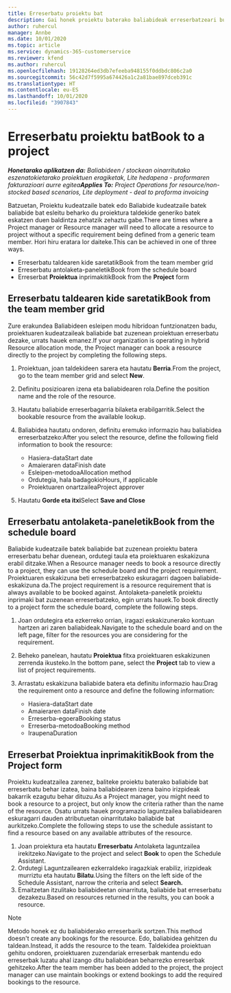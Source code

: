 ```yaml
---
title: Erreserbatu proiektu bat
description: Gai honek proiektu baterako baliabideak erreserbatzeari buruzko informazioa ematen du.
author: ruhercul
manager: Annbe
ms.date: 10/01/2020
ms.topic: article
ms.service: dynamics-365-customerservice
ms.reviewer: kfend
ms.author: ruhercul
ms.openlocfilehash: 19128264ed3db7efeeba948155f0ddbdc806c2a0
ms.sourcegitcommit: 56c42d7f5995a674426a1c2a81bae897dceb391c
ms.translationtype: HT
ms.contentlocale: eu-ES
ms.lasthandoff: 10/01/2020
ms.locfileid: "3907843"
---
```

# <a name="book-to-a-project"></a><span data-ttu-id="d9cae-103">Erreserbatu proiektu bat</span><span class="sxs-lookup"><span data-stu-id="d9cae-103">Book to a project</span></span>

<span data-ttu-id="d9cae-104">_**Honetarako aplikatzen da:** Baliabideen / stockean oinarritutako eszenatokietarako proiektuen eragiketak, Lite hedapena - proformaren fakturazioari aurre egitea_</span><span class="sxs-lookup"><span data-stu-id="d9cae-104">_**Applies To:** Project Operations for resource/non-stocked based scenarios, Lite deployment - deal to proforma invoicing_</span></span>

<span data-ttu-id="d9cae-105">Batzuetan, Proiektu kudeatzaile batek edo Baliabide kudeatzaile batek baliabide bat esleitu beharko du proiektura taldekide generiko batek eskatzen duen baldintza zehatzik zehaztu gabe.</span><span class="sxs-lookup"><span data-stu-id="d9cae-105">There are times where a Project manager or Resource manager will need to allocate a resource to project without a specific requirement being defined from a generic team member.</span></span> <span data-ttu-id="d9cae-106">Hori hiru eratara lor daiteke.</span><span class="sxs-lookup"><span data-stu-id="d9cae-106">This can be achieved in one of three ways.</span></span>

- <span data-ttu-id="d9cae-107">Erreserbatu taldearen kide saretatik</span><span class="sxs-lookup"><span data-stu-id="d9cae-107">Book from the team member grid</span></span>
- <span data-ttu-id="d9cae-108">Erreserbatu antolaketa-paneletik</span><span class="sxs-lookup"><span data-stu-id="d9cae-108">Book from the schedule board</span></span>
- <span data-ttu-id="d9cae-109">Erreserbat **Proiektua** inprimakitik</span><span class="sxs-lookup"><span data-stu-id="d9cae-109">Book from the **Project** form</span></span>

## <a name="book-from-the-team-member-grid"></a><span data-ttu-id="d9cae-110">Erreserbatu taldearen kide saretatik</span><span class="sxs-lookup"><span data-stu-id="d9cae-110">Book from the team member grid</span></span>

<span data-ttu-id="d9cae-111">Zure erakundea Baliabideen esleipen modu hibridoan funtzionatzen badu, proiektuaren kudeatzaileak baliabide bat zuzenean proiektuan erreserbatu dezake, urrats hauek emanez.</span><span class="sxs-lookup"><span data-stu-id="d9cae-111">If your organization is operating in hybrid Resource allocation mode, the Project manager can book a resource directly to the project by completing the following steps.</span></span>

1. <span data-ttu-id="d9cae-112">Proiektuan, joan taldekideen sarera eta hautatu **Berria**.</span><span class="sxs-lookup"><span data-stu-id="d9cae-112">From the project, go to the team member grid and select **New**.</span></span>
2. <span data-ttu-id="d9cae-113">Definitu posizioaren izena eta baliabidearen rola.</span><span class="sxs-lookup"><span data-stu-id="d9cae-113">Define the position name and the role of the resource.</span></span>
3. <span data-ttu-id="d9cae-114">Hautatu baliabide erreserbagarria bilaketa erabilgarritik.</span><span class="sxs-lookup"><span data-stu-id="d9cae-114">Select the bookable resource from the available lookup.</span></span>
4. <span data-ttu-id="d9cae-115">Baliabidea hautatu ondoren, definitu eremuko informazio hau baliabidea erreserbatzeko:</span><span class="sxs-lookup"><span data-stu-id="d9cae-115">After you select the resource, define the following field information to book the resource:</span></span>

    - <span data-ttu-id="d9cae-116">Hasiera-data</span><span class="sxs-lookup"><span data-stu-id="d9cae-116">Start date</span></span>
    - <span data-ttu-id="d9cae-117">Amaieraren data</span><span class="sxs-lookup"><span data-stu-id="d9cae-117">Finish date</span></span>
    - <span data-ttu-id="d9cae-118">Esleipen-metodoa</span><span class="sxs-lookup"><span data-stu-id="d9cae-118">Allocation method</span></span>
    - <span data-ttu-id="d9cae-119">Ordutegia, hala badagokio</span><span class="sxs-lookup"><span data-stu-id="d9cae-119">Hours, if applicable</span></span>
    - <span data-ttu-id="d9cae-120">Proiektuaren onartzailea</span><span class="sxs-lookup"><span data-stu-id="d9cae-120">Project approver</span></span>

6. <span data-ttu-id="d9cae-121">Hautatu **Gorde eta itxi**</span><span class="sxs-lookup"><span data-stu-id="d9cae-121">Select **Save and Close**</span></span>

## <a name="book-from-the-schedule-board"></a><span data-ttu-id="d9cae-122">Erreserbatu antolaketa-paneletik</span><span class="sxs-lookup"><span data-stu-id="d9cae-122">Book from the schedule board</span></span>

<span data-ttu-id="d9cae-123">Baliabide kudeatzaile batek baliabide bat zuzenean proiektu batera erreserbatu behar duenean, ordutegi taula eta proiektuaren eskakizuna erabil ditzake.</span><span class="sxs-lookup"><span data-stu-id="d9cae-123">When a Resource manager needs to book a resource directly to a project, they can use the schedule board and the project requirement.</span></span> <span data-ttu-id="d9cae-124">Proiektuaren eskakizuna beti erreserbatzeko eskuragarri dagoen baliabide-eskakizuna da.</span><span class="sxs-lookup"><span data-stu-id="d9cae-124">The project requirement is a resource requirement that is always available to be booked against.</span></span> <span data-ttu-id="d9cae-125">Antolaketa-paneletik proiektu inprimaki bat zuzenean erreserbatzeko, egin urrats hauek.</span><span class="sxs-lookup"><span data-stu-id="d9cae-125">To book directly to a project form the schedule board, complete the following steps.</span></span>

1. <span data-ttu-id="d9cae-126">Joan ordutegira eta ezkerreko orrian, iragazi eskakizunerako kontuan hartzen ari zaren baliabideak.</span><span class="sxs-lookup"><span data-stu-id="d9cae-126">Navigate to the schedule board and on the left page, filter for the resources you are considering for the requirement.</span></span>
2. <span data-ttu-id="d9cae-127">Beheko panelean, hautatu **Proiektua** fitxa proiektuaren eskakizunen zerrenda ikusteko.</span><span class="sxs-lookup"><span data-stu-id="d9cae-127">In the bottom pane, select the **Project** tab to view a list of project requirements.</span></span>
3. <span data-ttu-id="d9cae-128">Arrastatu eskakizuna baliabide batera eta definitu informazio hau:</span><span class="sxs-lookup"><span data-stu-id="d9cae-128">Drag the requirement onto a resource and define the following information:</span></span>

    - <span data-ttu-id="d9cae-129">Hasiera-data</span><span class="sxs-lookup"><span data-stu-id="d9cae-129">Start date</span></span>
    - <span data-ttu-id="d9cae-130">Amaieraren data</span><span class="sxs-lookup"><span data-stu-id="d9cae-130">Finish date</span></span>
    - <span data-ttu-id="d9cae-131">Erreserba-egoera</span><span class="sxs-lookup"><span data-stu-id="d9cae-131">Booking status</span></span>
    - <span data-ttu-id="d9cae-132">Erreserba-metodoa</span><span class="sxs-lookup"><span data-stu-id="d9cae-132">Booking method</span></span>
    - <span data-ttu-id="d9cae-133">Iraupena</span><span class="sxs-lookup"><span data-stu-id="d9cae-133">Duration</span></span>

## <a name="book-from-the-project-form"></a><span data-ttu-id="d9cae-134">Erreserbat Proiektua inprimakitik</span><span class="sxs-lookup"><span data-stu-id="d9cae-134">Book from the Project form</span></span>

<span data-ttu-id="d9cae-135">Proiektu kudeatzailea zarenez, baliteke proiektu baterako baliabide bat erreserbatu behar izatea, baina baliabidearen izena baino irizpideak bakarrik ezagutu behar dituzu.</span><span class="sxs-lookup"><span data-stu-id="d9cae-135">As a Project manager, you might need to book a resource to a project, but only know the criteria rather than the name of the resource.</span></span> <span data-ttu-id="d9cae-136">Osatu urrats hauek programazio laguntzailea baliabidearen eskuragarri dauden atributuetan oinarritutako baliabide bat aurkitzeko.</span><span class="sxs-lookup"><span data-stu-id="d9cae-136">Complete the following steps to use the schedule assistant to find a resource based on any available attributes of the resource.</span></span> 

1. <span data-ttu-id="d9cae-137">Joan proiektura eta hautatu **Erreserbatu** Antolaketa laguntzailea irekitzeko.</span><span class="sxs-lookup"><span data-stu-id="d9cae-137">Navigate to the project and select **Book** to open the Schedule Assistant.</span></span>
2. <span data-ttu-id="d9cae-138">Ordutegi Laguntzailearen ezkerraldeko iragazkiak erabiliz, irizpideak murriztu eta hautatu **Bilatu**.</span><span class="sxs-lookup"><span data-stu-id="d9cae-138">Using the filters on the left side of the Schedule Assistant, narrow the criteria and select **Search.**</span></span>
3. <span data-ttu-id="d9cae-139">Emaitzetan itzulitako baliabideetan oinarrituta, baliabide bat erreserbatu dezakezu.</span><span class="sxs-lookup"><span data-stu-id="d9cae-139">Based on resources returned in the results, you can book a resource.</span></span>

> [!NOTE]
> <span data-ttu-id="d9cae-140">Metodo honek ez du baliabiderako erreserbarik sortzen.</span><span class="sxs-lookup"><span data-stu-id="d9cae-140">This method doesn't create any bookings for the resource.</span></span> <span data-ttu-id="d9cae-141">Edo, baliabidea gehitzen du taldean.</span><span class="sxs-lookup"><span data-stu-id="d9cae-141">Instead, it adds the resource to the team.</span></span> <span data-ttu-id="d9cae-142">Taldekidea proiektuan gehitu ondoren, proiektuaren zuzendariak erreserbak mantendu edo erreserbak luzatu ahal izango ditu baliabidean beharrezko erreserbak gehitzeko.</span><span class="sxs-lookup"><span data-stu-id="d9cae-142">After the team member has been added to the project, the project manager can use maintain bookings or extend bookings to add the required bookings to the resource.</span></span>
